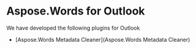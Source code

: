 # Aspose.Words for Outlook

We have developed the following plugins for Outlook
* [Aspose.Words Metadata Cleaner](Aspose.Words Metadata Cleaner)